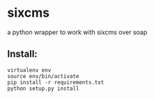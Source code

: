 sixcms
======

a python wrapper to work with sixcms over soap

Install:
--------
    virtualenv env
    source env/bin/activate
    pip install -r requirements.txt
    python setup.py install

